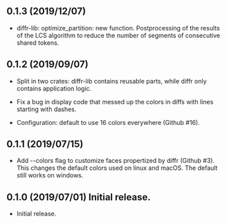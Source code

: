 ## 0.1.3 (2019/12/07)
- diffr-lib: optimize_partition: new function.
  Postprocessing of the results of the LCS algorithm to reduce the
  number of segments of consecutive shared tokens.

## 0.1.2 (2019/09/07)
- Split in two crates: diffr-lib contains reusable parts, while diffr
  only contains application logic.
  
- Fix a bug in display code that messed up the colors in diffs with
  lines starting with dashes.
  
- Configuration: default to use 16 colors everywhere (Github #16).

## 0.1.1 (2019/07/15)
- Add --colors flag to customize faces propertized by diffr (Github #3).
  This changes the default colors used on linux and macOS.
  The default still works on windows.

## 0.1.0 (2019/07/01) Initial release.
- Initial release.
